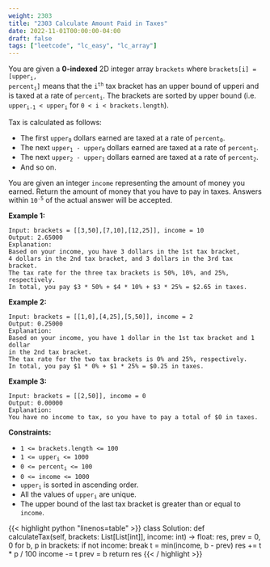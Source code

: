 ```yaml
---
weight: 2303
title: "2303 Calculate Amount Paid in Taxes"
date: 2022-11-01T00:00:00-04:00
draft: false
tags: ["leetcode", "lc_easy", "lc_array"]
---
```


You are given a **0-indexed** 2D integer array `brackets` where <code>brackets[i] = [upper<sub>i</sub>, percent<sub>i</sub>]</code> means that the <code>i<sup>th</sup></code> tax bracket has an upper bound of upperi and is taxed at a rate of <code>percent<sub>i</sub></code>. The brackets are sorted by upper bound (i.e. <code>upper<sub>i-1</sub> < upper<sub>i</sub></code> for `0 < i < brackets.length`).

Tax is calculated as follows:
- The first <code>upper<sub>0</sub></code> dollars earned are taxed at a rate of <code>percent<sub>0</sub></code>.
- The next <code>upper<sub>1</sub> - upper<sub>0</sub></code> dollars earned are taxed at a rate of <code>percent<sub>1</sub></code>.
- The next <code>upper<sub>2</sub> - upper<sub>1</sub></code> dollars earned are taxed at a rate of <code>percent<sub>2</sub></code>.
- And so on.

You are given an integer `income` representing the amount of money you earned. Return the amount of money that you have to pay in taxes. Answers within <code>10<sup>-5</sup></code> of the actual answer will be accepted.


**Example 1:**
```
Input: brackets = [[3,50],[7,10],[12,25]], income = 10
Output: 2.65000
Explanation:
Based on your income, you have 3 dollars in the 1st tax bracket,
4 dollars in the 2nd tax bracket, and 3 dollars in the 3rd tax bracket.
The tax rate for the three tax brackets is 50%, 10%, and 25%, respectively.
In total, you pay $3 * 50% + $4 * 10% + $3 * 25% = $2.65 in taxes.
```
**Example 2:**
```
Input: brackets = [[1,0],[4,25],[5,50]], income = 2
Output: 0.25000
Explanation:
Based on your income, you have 1 dollar in the 1st tax bracket and 1 dollar
in the 2nd tax bracket.
The tax rate for the two tax brackets is 0% and 25%, respectively.
In total, you pay $1 * 0% + $1 * 25% = $0.25 in taxes.
```
**Example 3:**
```
Input: brackets = [[2,50]], income = 0
Output: 0.00000
Explanation:
You have no income to tax, so you have to pay a total of $0 in taxes.
```

**Constraints:**
- `1 <= brackets.length <= 100`
- <code>1 <= upper<sub>i</sub> <= 1000</code>
- <code>0 <= percent<sub>i</sub> <= 100</code>
- `0 <= income <= 1000`
- <code>upper<sub>i</sub></code> is sorted in ascending order.
- All the values of <code>upper<sub>i</sub></code> are unique.
- The upper bound of the last tax bracket is greater than or equal to `income`.

<div class="tabs"></div>
<div class="tab-content">
<div id="python" class="lang">
{{< highlight python "linenos=table" >}}
class Solution:
    def calculateTax(self, brackets: List[List[int]], income: int) -> float:
        res, prev = 0, 0
        for b, p in brackets:
            if not income:
                break
            t = min(income, b - prev)
            res += t * p / 100
            income -= t
            prev = b
        return res
{{< / highlight >}}
</div>
</div>
